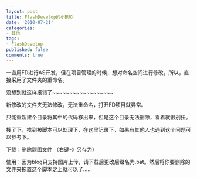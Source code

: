 ```yaml
---
layout: post
title: FlashDevelop的小BUG
date: '2010-07-21'
categories:
- 其他
tags:
- FlashDevelop
published: false
comments: true
---
```

<p>一直用FD进行AS开发，但在项目管理的时候，想对命名空间进行修改，所以，直接采用了文件夹的重命名。</p>

<p>没想到就这样报错了~~~~~~~~~~~~~~~~~~</p>

<p>新修改的文件夹无法修改，无法重命名，打开FD项目就异常。</p>

<p>只能重新建个目录将其中的代码移出来，但是这个目录无法删除，看着就很别扭。</p>

<p>搜了下，找到被脚本可以处理下，在这里记录下，如果有其他人也遇到这个问题可以参考下。</p>

<p>下载：<a href="{{urls.media}}/2010/07/删除顽固文件.jpg" target="_blank">删除顽固文件</a> （右键-》另存为）</p>

<p>使用：因为blog只支持图片上传，请下载后更改后缀名为.bat。然后将你要删除的文件夹拖置这个脚本之上就可以了……</p>
